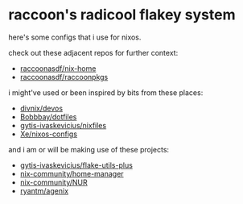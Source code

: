 # raccoon's radicool flakey system

here's some configs that i use for nixos.

check out these adjacent repos for further context:

- [raccoonasdf/nix-home](https://github.com/raccoonasdf/nix-home)
- [raccoonasdf/raccoonpkgs](https://github.com/raccoonasdf/raccoonpkgs)

i might've used or been inspired by bits from these places:

- [divnix/devos](https://github.com/divnix/devos)
- [Bobbbay/dotfiles](https://github.com/Bobbbay/dotfiles)
- [gytis-ivaskevicius/nixfiles](https://github.com/gytis-ivaskevicius/nixfiles)
- [Xe/nixos-configs](https://github.com/Xe/nixos-configs)

and i am or will be making use of these projects:

- [gytis-ivaskevicius/flake-utils-plus](https://github.com/gytis-ivaskevicius/flake-utils-plus)
- [nix-community/home-manager](https://github.com/nix-community/home-manager)
- [nix-community/NUR](https://github.com/nix-community/NUR)
- [ryantm/agenix](https://github.com/ryantm/agenix)
